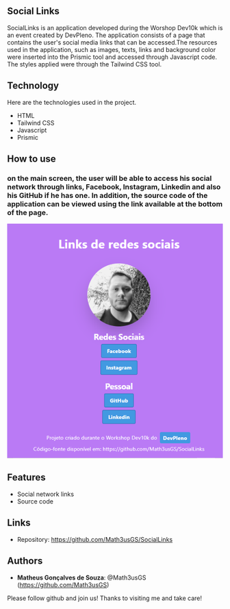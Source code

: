 ## Social Links
SocialLinks is an application developed during the Worshop Dev10k which is an event created by DevPleno. The application consists of a page that contains the user's social media links that can be accessed.The resources used in the application, such as images, texts, links and background color were inserted into the Prismic tool and accessed through Javascript code. The styles applied were through the Tailwind CSS tool.

## Technology
Here are the technologies used in the project.
* HTML
* Tailwind CSS
* Javascript
* Prismic

## How to use
### on the main screen, the user will be able to access his social network through links, Facebook, Instagram, Linkedin and also his GitHub if he has one. In addition, the source code of the application can be viewed using the link available at the bottom of the page.
![Main screen](https://github.com/Math3usGS/SocialLinks/blob/main/assets/pagina_principal.PNG)

## Features
  - Social network links
  - Source code 

## Links
  - Repository: https://github.com/Math3usGS/SocialLinks

## Authors

* **Matheus Gonçalves de Souza**: @Math3usGS (https://github.com/Math3usGS)

Please follow github and join us!
Thanks to visiting me and take care!


